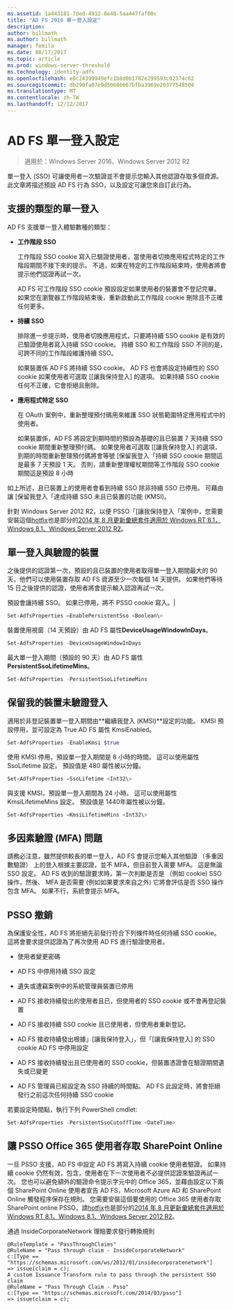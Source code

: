 ```yaml
---
ms.assetid: 1a443181-7ded-4912-8e40-5aa447faf00c
title: "AD FS 2016 單一登入設定"
description: 
author: billmath
ms.author: billmath
manager: femila
ms.date: 08/17/2017
ms.topic: article
ms.prod: windows-server-threshold
ms.technology: identity-adfs
ms.openlocfilehash: e8c24399949efc1b8d0b1782e299593c02374c62
ms.sourcegitcommit: db290fa07e9d50686667bfba3969e20377548504
ms.translationtype: MT
ms.contentlocale: zh-TW
ms.lasthandoff: 12/12/2017
---
```

# <a name="ad-fs-single-sign-on-settings"></a>AD FS 單一登入設定

>適用於：Windows Server 2016、Windows Server 2012 R2

單一登入 (SSO) 可讓使用者一次驗證並不會提示您輸入其他認證存取多個資源。  此文章將描述預設 AD FS 行為 SSO，以及設定可讓您來自訂此行為。  

## <a name="supported-types-of-single-sign-on"></a>支援的類型的單一登入

AD FS 支援單一登入體驗數種的類型：  
  
-   **工作階段 SSO**  
  
     工作階段 SSO cookie 寫入已驗證使用者，當使用者切換應用程式特定的工作階段期間不接下來的提示。 不過，如果在特定的工作階段結束時，使用者將會提示他們認證再試一次。  
  
     AD FS 可工作階段 SSO cookie 預設設定如果使用者的裝置會不登記完畢。 如果您在瀏覽器工作階段結束後，重新啟動此工作階段 cookie 刪除且不正確任何更多。  
  
-   **持續 SSO**  
  
     排除進一步提示時，使用者切換應用程式，只要將持續 SSO cookie 是有效的已驗證使用者寫入持續 SSO cookie。 持續 SSO 和工作階段 SSO 不同的是，可跨不同的工作階段維護持續 SSO。  
  
     如果裝置係 AD FS 將持續 SSO cookie。 AD FS 也會將設定持續性的 SSO cookie 如果使用者可選取 [[讓我保持登入] 的選項。 如果持續 SSO cookie 任何不正確，它會拒絕且刪除。  
  
-   **應用程式特定 SSO**  
  
     在 OAuth 案例中，重新整理預付碼用來維護 SSO 狀態範圍特定應用程式中的使用者。  
  
     如果裝置係，AD FS 將設定到期時間的預設為基礎的且已裝置 7 天持續 SSO cookie 期間重新整理預付碼。 如果使用者可選取 [[讓我保持登入] 的選項，到期的時間重新整理預付碼將會等號 [保留我登入「持續 SSO cookie 期間這是最多 7 天預設 1 天。 否則，請重新整理權杖期間等工作階段 SSO cookie 期間這是預設 8 小時  
  
 如上所述，且已裝置上的使用者會看到持續 SSO 除非持續 SSO 已停用。 可藉由讓 [保留我登入「達成持續 SSO 未且已裝置的功能 (KMSI)。 
 
 針對 Windows Server 2012 R2，以便 PSSO「[讓我保持登入「案例中，您需要安裝這個[hotfix](https://support.microsoft.com/en-us/kb/2958298/)也是部分的[2014 年 8 月更新彙總套件適用於 Windows RT 8.1，Windows 8.1、Windows Server 2012 R2](https://support.microsoft.com/en-us/kb/2975719)。   
 
  
## <a name="single-sign-on-and-authenticated-devices"></a>單一登入與驗證的裝置  
之後提供的認證第一次，預設的且已裝置的使用者取得單一登入期間最大的 90 天，他們可以使用裝置存取 AD FS 資源至少一次每個 14 天提供。  如果他們等待 15 日之後提供的認證，使用者將會提示輸入認證再試一次。  

預設會讓持續 SSO。 如果已停用，將不 PSSO cookie 寫入。|  

``` powershell
Set-AdfsProperties –EnablePersistentSso <Boolean\>
```     
  
裝置使用視窗（14 天預設）由 AD FS 屬性**DeviceUsageWindowInDays**。

``` powershell
Set-AdfsProperties -DeviceUsageWindowInDays
```   
最大單一登入期間（預設的 90 天）由 AD FS 屬性**PersistentSsoLifetimeMins**。

``` powershell
Set-AdfsProperties -PersistentSsoLifetimeMins
```    

## <a name="keep-me-signed-in-for-unauthenticated-devices"></a>保留我的裝置未驗證登入 
適用於非登記裝置單一登入期間由**繼續我登入 (KMSI)**設定的功能。  KMSI 預設停用，並可設定為 True AD FS 屬性 KmsiEnabled。

``` powershell
Set-AdfsProperties -EnableKmsi $true  
```    

使用 KMSI 停用，預設單一登入期間是 8 小時的時間。  這可以使用屬性 SsoLifetime 設定。  預設值是 480 屬性被以分鐘。  

``` powershell
Set-AdfsProperties –SsoLifetime <Int32\> 
```   

與支援 KMSI，預設單一登入期間為 24 小時。  這可以使用屬性 KmsiLifetimeMins 設定。  預設值是 1440年屬性被以分鐘。

``` powershell
Set-AdfsProperties –KmsiLifetimeMins <Int32\> 
```   

## <a name="multi-factor-authentication-mfa-behavior"></a>多因素驗證 (MFA) 問題  
請務必注意，雖然提供較長的單一登入，AD FS 會提示您輸入其他驗證 （多重因數驗證） 上的登入根據主要認證，並不 MFA，但目前登入需要 MFA。  這是無論 SSO 設定。 AD FS 收到的驗證要求時，第一次判斷是否是 （例如 cookie) SSO 操作，然後、 MFA 是否需要 (例如如果要求來自之外) 它將會評估是否 SSO 操作包含 MFA。  如果不行，系統會提示 MFA。  


  
## <a name="psso-revocation"></a>PSSO 撤銷  
 為保護安全性，AD FS 將拒絕先前發行符合下列條件時任何持續 SSO cookie。 這將會要求提供認證為了再次使用 AD FS 進行驗證使用者。 
  
-   使用者變更密碼  
  
-   AD FS 中停用持續 SSO 設定  
  
-   遺失或遭竊案例中的系統管理員裝置已停用  
  
-   AD FS 接收持續發出的使用者且已，但使用者的 SSO cookie 或不會再登記裝置  
  
-   AD FS 接收持續 SSO cookie 且已使用者，但使用者重新登記。  
  
-   AD FS 接收持續發出根據」[讓我保持登入」，但「[讓我保持登入] 的 SSO cookie AD FS 中停用設定  
  
-   AD FS 接收持續發出且已使用者的 SSO cookie，但裝置憑證會在驗證期間遺失或已變更  
  
-   AD FS 管理員已經設定為 SSO 持續的時間點。 AD FS 此設定時，將會拒絕發行之前這次任何持續 SSO cookie  
  
 若要設定時間點，執行下列 PowerShell cmdlet:  
  

``` powershell
Set-AdfsProperties -PersistentSsoCutoffTime <DateTime>
```
  
## <a name="enable-psso-for-office-365-users-to-access-sharepoint-online"></a>讓 PSSO Office 365 使用者存取 SharePoint Online  
 一旦 PSSO 支援，AD FS 中設定 AD FS 將寫入持續 cookie 使用者驗證。 如果持續 cookie 仍然有效，包含，使用者在下一次使用者不必提供認證來驗證再試一次。 您也可以避免額外的驗證命令提示字元中的 Office 365，並藉由設定以下兩個 SharePoint Online 使用者宣告 AD FS，Microsoft Azure AD 和 SharePoint Online 觸發程序保存在規則。  您需要安裝這個要使用的 Office 365 使用者存取 SharePoint online PSSO，請[hotfix](https://support.microsoft.com/en-us/kb/2958298/)也是部分的[2014 年 8 月更新彙總套件適用於 Windows RT 8.1，Windows 8.1、Windows Server 2012 R2](https://support.microsoft.com/en-us/kb/2975719)。  
  
 通過 InsideCorporateNetwork 理賠要求發行轉換規則  
  
```  
@RuleTemplate = "PassThroughClaims"  
@RuleName = "Pass through claim - InsideCorporateNetwork"  
c:[Type == "https://schemas.microsoft.com/ws/2012/01/insidecorporatenetwork"]  
=> issue(claim = c);   
A custom Issuance Transform rule to pass through the persistent SSO claim  
@RuleName = "Pass Through Claim - Psso"  
c:[Type == "https://schemas.microsoft.com/2014/03/psso"]  
=> issue(claim = c);  
  
```
  
  
    


